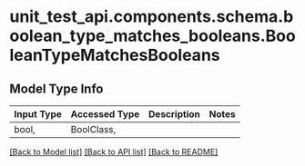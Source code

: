 <a id="BooleanTypeMatchesBooleans"></a>
# unit_test_api.components.schema.boolean_type_matches_booleans.BooleanTypeMatchesBooleans

## Model Type Info
Input Type | Accessed Type | Description | Notes
------------ | ------------- | ------------- | -------------
bool,  | BoolClass,  |  | 

[[Back to Model list]](../../../README.md#documentation-for-models) [[Back to API list]](../../../README.md#documentation-for-api-endpoints) [[Back to README]](../../../README.md)

